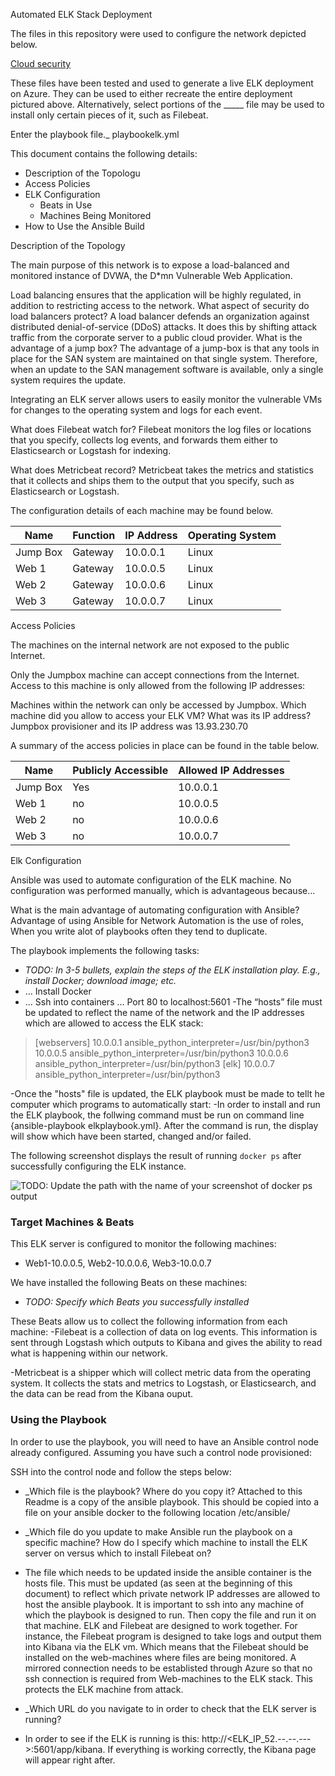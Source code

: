 Automated ELK Stack Deployment

The files in this repository were used to configure the network depicted below.

[Cloud security](Images/diagram_filename.png)

These files have been tested and used to generate a live ELK deployment on Azure. They can be used to either recreate the entire deployment pictured above. Alternatively, select portions of the _____ file may be used to install only certain pieces of it, such as Filebeat.

  Enter the playbook file._ playbookelk.yml

This document contains the following details:
- Description of the Topologu
- Access Policies
- ELK Configuration
  - Beats in Use
  - Machines Being Monitored
- How to Use the Ansible Build


Description of the Topology

The main purpose of this network is to expose a load-balanced and monitored instance of DVWA, the D*mn Vulnerable Web Application.

Load balancing ensures that the application will be highly regulated, in addition to restricting access to the network.
What aspect of security do load balancers protect? A load balancer defends an organization against distributed denial-of-service (DDoS) attacks. It does this by shifting attack traffic from the corporate server to a public cloud provider. 
What is the advantage of a jump box? 
The advantage of a jump-box is that any tools in place for the SAN system are maintained on that single system. Therefore, when an update to the SAN management software is available, only a single system requires the update.

Integrating an ELK server allows users to easily monitor the vulnerable VMs for changes to the operating system and logs for each event.

What does Filebeat watch for? Filebeat monitors the log files or locations that you specify, collects log events, and forwards them either to Elasticsearch or Logstash for indexing.
 
What does Metricbeat record? Metricbeat takes the metrics and statistics that it collects and ships them to the output that you specify, such as Elasticsearch or Logstash.

The configuration details of each machine may be found below.

| Name     | Function | IP Address | Operating System |
|----------|----------|------------|------------------|
| Jump Box | Gateway  | 10.0.0.1   | Linux            |
| Web 1    | Gateway  | 10.0.0.5   | Linux            |
| Web 2    | Gateway  | 10.0.0.6   | Linux            |
| Web 3    | Gateway  | 10.0.0.7   | Linux            |

Access Policies

The machines on the internal network are not exposed to the public Internet. 

Only the Jumpbox machine can accept connections from the Internet. Access to this machine is only allowed from the following IP addresses:


Machines within the network can only be accessed by Jumpbox.
Which machine did you allow to access your ELK VM? What was its IP address?
Jumpbox provisioner and its IP address was 13.93.230.70

A summary of the access policies in place can be found in the table below.

| Name     | Publicly Accessible | Allowed IP Addresses |
|----------|---------------------|----------------------|
| Jump Box | Yes                 | 10.0.0.1             |
|  Web 1   | no                  | 10.0.0.5             |
|  Web 2   | no                  | 10.0.0.6             |
|  Web 3   | no                  | 10.0.0.7             |

Elk Configuration

Ansible was used to automate configuration of the ELK machine. No configuration was performed manually, which is advantageous because...

What is the main advantage of automating configuration with Ansible? Advantage of using Ansible for Network Automation is the use of roles, When you write alot of playbooks often they tend to duplicate. 

The playbook implements the following tasks:
- _TODO: In 3-5 bullets, explain the steps of the ELK installation play. E.g., install Docker; download image; etc._
- ... Install Docker
- ... Ssh into containers
... Port 80 to localhost:5601
-The “hosts” file must be updated to reflect the name of the network and the IP addresses which are allowed to access the ELK stack:

>[webservers] 
>10.0.0.1 ansible_python_interpreter=/usr/bin/python3 
>10.0.0.5 ansible_python_interpreter=/usr/bin/python3 
>10.0.0.6 ansible_python_interpreter=/usr/bin/python3
>[elk] 
>10.0.0.7 ansible_python_interpreter=/usr/bin/python3

-Once the "hosts" file is updated, the ELK playbook must be made to tellt he computer which programs to automatically start: -In order to install and run the ELK playbook, the follwing command must be run on command line {ansible-playbook elkplaybook.yml}. After the command is run, the display will show which have been started, changed and/or failed.


The following screenshot displays the result of running `docker ps` after successfully configuring the ELK instance.

![TODO: Update the path with the name of your screenshot of docker ps output](Images/docker_ps_output.png)

### Target Machines & Beats
This ELK server is configured to monitor the following machines:
- Web1-10.0.0.5, Web2-10.0.0.6, Web3-10.0.0.7

We have installed the following Beats on these machines:
- _TODO: Specify which Beats you successfully installed_

These Beats allow us to collect the following information from each machine:
-Filebeat is a collection of data on log events. This information is sent through Logstash which outputs to Kibana and gives the ability to read what is happening within our network.

-Metricbeat is a shipper which will collect metric data from the operating system. It collects the stats and metrics to Logstash, or Elasticsearch, and the data can be read from the Kibana ouput.

### Using the Playbook
In order to use the playbook, you will need to have an Ansible control node already configured. Assuming you have such a control node provisioned: 

SSH into the control node and follow the steps below:

- _Which file is the playbook? Where do you copy it? Attached to this Readme is a copy of the ansible playbook. This should be copied into a file on your ansible docker to the following location /etc/ansible/<file>

- _Which file do you update to make Ansible run the playbook on a specific machine? How do I specify which machine to install the ELK server on versus which to install Filebeat on? 

- The file which needs to be updated inside the ansible container is the hosts file. This must be updated (as seen at the beginning of this document) to reflect which private network IP addresses are allowed to host the ansible playbook. It is important to ssh into any machine of which the playbook is designed to run. Then copy the file and run it on that machine. ELK and Filebeat are designed to work together. For instance, the Filebeat program is designed to take logs and output them into Kibana via the ELK vm. Which means that the Filebeat should be installed on the web-machines where files are being monitored. A mirrored connection needs to be establisted through Azure so that no ssh connection is required from Web-machines to the ELK stack. This protects the ELK machine from attack. 

- _Which URL do you navigate to in order to check that the ELK server is running?
- In order to see if the ELK is running is this: http://<ELK_IP_52.--.--.--->:5601/app/kibana. If everything is working correctly, the Kibana page will appear right after. 


